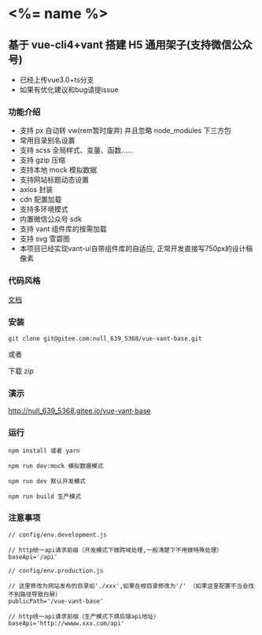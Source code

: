 # <%= name %>
## 基于 vue-cli4+vant 搭建 H5 通用架子(支持微信公众号)

* 已经上传vue3.0+ts分支
* 如果有优化建议和bug请提issue

### 功能介绍

* 支持 px 自动转 vw(rem暂时废弃) 并且忽略 node_modules 下三方包
* 常用目录别名设置
* 支持 scss 全局样式、变量、函数......
* 支持 gzip 压缩
* 支持本地 mock 模拟数据
* 支持网站标题动态设置
* axios 封装
* cdn 配置加载
* 支持多环境模式
* 内置微信公众号 sdk
* 支持 vant 组件库的按需加载
* 支持 svg 雪碧图
* 本项目已经实现vant-ui自带组件库的自适应, 正常开发直接写750px的设计稿像素
### 代码风格

[文档](https://gitee.com/null_639_5368/vue-vant-base/blob/master/code_style.md)

### 安装

```
git clone git@gitee.com:null_639_5368/vue-vant-base.git
```

或者

下载 zip

### 演示

http://null_639_5368.gitee.io/vue-vant-base

### 运行

```
npm install 或者 yarn

npm run dev:mock 模拟数据模式

npm run dev 默认开发模式

npm run build 生产模式
```

### 注意事项


```
// config/env.development.js

// http统一api请求前缀（开发模式下做跨域处理,一般清楚下不用做特殊处理）
baseApi='/api'

```


```
// config/env.production.js

// 这里修改为网站发布的目录如'./xxx',如果在根目录修改为'/' （如果这里配置不当会找不到路径导致白屏）
publicPath='/vue-vant-base'

// http统一api请求前缀（生产模式下填后端api地址）
baseApi='http://wwww.xxx.com/api'
```
